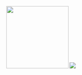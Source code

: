 <p align="center">
  <picture>
    <img height="165px" style="user-select:none;pointer-events:none;visibility:visible;max-width:100%;" src="https://github-readme-streak-stats.herokuapp.com?user=ebubekirgungor&theme=dark">
  </picture>
  <picture>
    <img style="user-select:none;pointer-events:none;visibility:visible;max-width:100%;" src="https://github-readme-stats.vercel.app/api/top-langs/?username=ebubekirgungor&layout=compact&theme=dark&langs_count=6&hide=php,blade">
  </picture>
</p>
